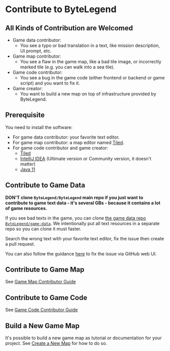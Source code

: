 # Contribute to ByteLegend

## All Kinds of Contribution are Welcomed

- Game data contributor: 
  - You see a typo or bad translation in a text, like mission description, UI prompt, etc.
- Game map contributor: 
  - You see a flaw in the game map, like a bad tile image, or incorrectly marked tile (e.g. you can walk into a sea tile).  
- Game code contributor: 
  - You see a bug in the game code (either frontend or backend or game script) and you want to fix it.
- Game creator: 
  - You want to build a new map on top of infrastructure provided by ByteLegend.

## Prerequisite

You need to install the software:

- For game data contributor: your favorite text editor.
- For game map contributor: a map editor named [Tiled](https://www.mapeditor.org/).
- For game code contributor and game creator: 
  - [Tiled](https://www.mapeditor.org/)
  - [IntelliJ IDEA](https://www.jetbrains.com/idea/download/) (Ultimate version or Community version, it doesn't matter)
  - [Java 11](https://adoptopenjdk.net/)

## Contribute to Game Data

**DON'T clone `ByteLegend/ByteLegend` main repo if you just want to contribute to game text data - it's several GBs - because it contains a lot of game resources.**

If you see bad texts in the game, you can clone [the game data repo `ByteLegend/game-data`](https://github.com/ByteLegend/game-data).
We intentionally put all text resources in a separate repo so you can clone it must faster.

Search the wrong text with your favorite text editor, fix the issue then create a pull request.

You can also follow the guidance [here](https://github.com/ByteLegend/ByteLegend/blob/master/docs/en/i18n.md#help-us-via-github-web-ui) to fix the issue via GitHub web UI.

## Contribute to Game Map

See [Game Map Contributor Guide](https://github.com/ByteLegend/ByteLegend/blob/master/docs/en/game-map-contributor-guide.md)

## Contribute to Game Code

See [Game Code Contributor Guide](https://github.com/ByteLegend/ByteLegend/blob/master/docs/en/game-code-contributor-guide.md)

## Build a New Game Map

It's possible to build a new game map as tutorial or documentation for your project.
See [Create a New Map](https://github.com/ByteLegend/ByteLegend/blob/master/docs/en/create-a-new-map.md) for how to do so.
